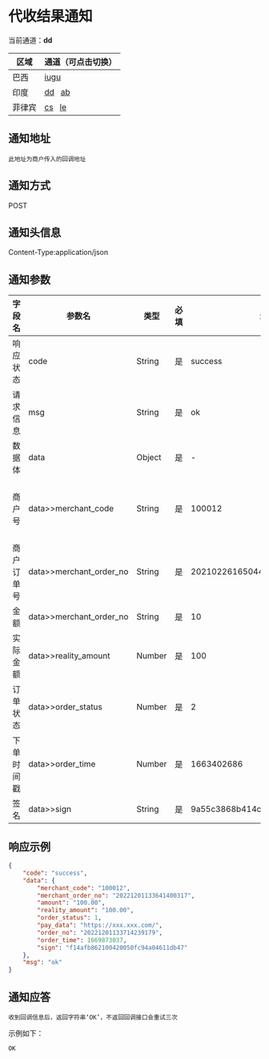 
# 代收结果通知

当前通道：**dd**

| 区域 | 通道（可点击切换）                                           |
| --- |-----------------------------------------------------|
| 巴西 | [iugu](代收结果通知.html)                                 |
| 印度 | [dd](代收结果通知(dd).html)&nbsp;&nbsp; [ab](代收结果通知(ab).html) |
| 菲律宾 | [cs](代收结果通知(cs).html)&nbsp;&nbsp; [le](代收结果通知(le).html) |

## 通知地址
`此地址为商户传入的回调地址`

## 通知方式
POST

## 通知头信息
Content-Type:application/json

## 通知参数

|字段名| 参数名 | 类型  | 必填  | 示例值 | 描述  |
|-----|-------------------------|-----|-----|-----|-----|
|响应状态|code|String|是|success| success/fail|
|请求信息|msg|String|是|ok|返回的请求信息|
|数据体| data|Object|是|-|以下为数据体属性|
|商户号| data>>merchant_code | String | 是 | 100012 | 商户后台分配的商户号(商户系统->账户信息获取) |
|商户订单号|data>>merchant_order_no|String|是|20210226165044236|商户系统商户订单号，要求32个字符内|
|金额| data>>merchant_order_no |	String|	是|10|单位(元)|
|实际金额| data>>reality_amount|Number|是|100|单位(元)|
|订单状态| data>>order_status|Number|是|2|参数说明|
|下单时间戳| data>>order_time|Number|是|1663402686|精确到秒|
|签名|data>>sign|String|是|9a55c3868b414cdc740068420a2d3q00|[签名算法](../rule/签名算法.html)|

## 响应示例

```json
{
    "code": "success",
    "data": {
        "merchant_code": "100012",
        "merchant_order_no": "20221201133641400317",
        "amount": "100.00",
        "reality_amount": "100.00",
        "order_status": 1,
        "pay_data": "https://xxx.xxx.com/",
        "order_no": "20221201133714239179",
        "order_time": 1669873037,
        "sign": "f14afb862100420050fc94a04611db47"
    },
    "msg": "ok"
}
```

## 通知应答

`收到回调信息后，返回字符串‘OK’，不返回回调接口会重试三次`

示例如下：

```
OK
```